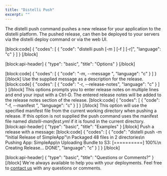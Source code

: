 ```yaml
---
title: "Distelli Push"
excerpt: ""
---
```

The distelli push command pushes a new release for your application to the distelli platform. The pushed release, can then be deployed to your servers via the distelli deploy command or via the web UI.

[block:code]
{
  "codes": [
    {
      "code": "distelli push [-m <description>] [-f <manifest>] [-r]",
      "language": "c"
    }
  ]
}
[/block]

[block:api-header]
{
  "type": "basic",
  "title": "Options"
}
[/block]

[block:code]
{
  "codes": [
    {
      "code": "-m, --message <description>",
      "language": "c"
    }
  ]
}
[/block]
Use the supplied message as a description for the release.
[block:code]
{
  "codes": [
    {
      "code": "-r, --release-notes",
      "language": "c"
    }
  ]
}
[/block]
This options prompts you to enter release notes on multiple lines and end your input with a Ctrl-D. The entered release notes will be added to the release notes section of the release.
[block:code]
{
  "codes": [
    {
      "code": "-f, --manifest <manifest-filename>",
      "language": "c"
    }
  ]
}
[/block]
This option will use the specified manifest file from the current working directory when pushing a release. If this option is not supplied the push command uses the manifest file named *distelli-manifest.yml* if it is found in the current directory.
[block:api-header]
{
  "type": "basic",
  "title": "Examples"
}
[/block]
Push a release with a message:
[block:code]
{
  "codes": [
    {
      "code": "distelli push -m \"Initial Release of SimpleApp\"\n    Packaged 48 files in 2 directories\n    Pushing App: SimpleApp\n    Uploading Bundle to S3: [==========] 100%\n    Creating Release... DONE",
      "language": "c"
    }
  ]
}
[/block]

[block:api-header]
{
  "type": "basic",
  "title": "Questions or Comments?"
}
[/block]
We're always available to help you with your deployments. Feel free to [contact us](mailto:ping@distelli.com) with any questions or comments.